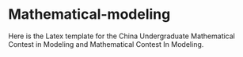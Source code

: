 # Mathematical-modeling
Here is the Latex template for the China Undergraduate Mathematical Contest in Modeling and Mathematical Contest In Modeling.
